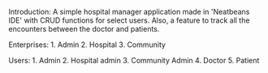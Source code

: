 Introduction:
    A simple hospital manager application made in 'Neatbeans IDE' with CRUD functions for select users. 
    Also, a feature to track all the encounters between the doctor and patients.
    
Enterprises:
    1. Admin
    2. Hospital
    3. Community
    
Users:
    1. Admin
    2. Hospital admin
    3. Community Admin
    4. Doctor
    5. Patient
    

